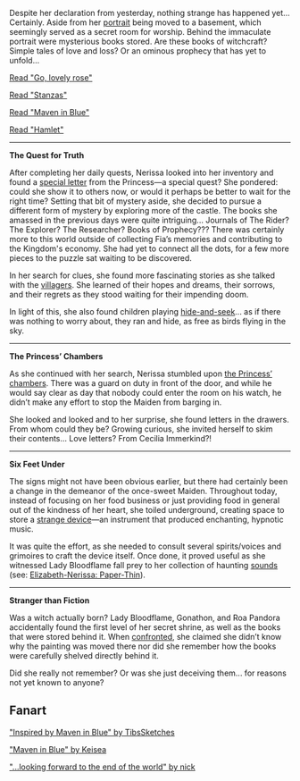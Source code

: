 <!-- title: Nerissa Juliet Ravencroft -->
<!-- status: Alive -->

Despite her declaration from yesterday, nothing strange has happened yet… Certainly. Aside from her [portrait](https://youtu.be/-BFf3e6YJwY?t=344) being moved to a basement, which seemingly served as a secret room for worship. Behind the immaculate portrait were mysterious books stored. Are these books of witchcraft? Simple tales of love and loss? Or an ominous prophecy that has yet to unfold...

[Read "Go, lovely rose"](#text:go-lovely-rose)

[Read "Stanzas"](#text:stanzas)

[Read "Maven in Blue"](#text:maven-in-blue)

[Read "Hamlet"](#text:hamlet)

---

**The Quest for Truth**

After completing her daily quests, Nerissa looked into her inventory and found a [special letter](https://youtu.be/-BFf3e6YJwY?t=996) from the Princess—a special quest? She pondered: could she show it to others now, or would it perhaps be better to wait for the right time? Setting that bit of mystery aside, she decided to pursue a different form of mystery by exploring more of the castle. The books she amassed in the previous days were quite intriguing... Journals of The Rider? The Explorer? The Researcher? Books of Prophecy??? There was certainly more to this world outside of collecting Fia’s memories and contributing to the Kingdom's economy. She had yet to connect all the dots, for a few more pieces to the puzzle sat waiting to be discovered.

In her search for clues, she found more fascinating stories as she talked with the [villagers](https://youtu.be/-BFf3e6YJwY?t=1859). She learned of their hopes and dreams, their sorrows, and their regrets as they stood waiting for their impending doom.

In light of this, she also found children playing [hide-and-seek](https://youtu.be/-BFf3e6YJwY?t=1941)... as if there was nothing to worry about, they ran and hide, as free as birds flying in the sky.

---

**The Princess’ Chambers**

As she continued with her search, Nerissa stumbled upon [the Princess’ chambers](https://youtu.be/-BFf3e6YJwY?t=2162). There was a guard on duty in front of the door, and while he would say clear as day that nobody could enter the room on his watch, he didn’t make any effort to stop the Maiden from barging in.

She looked and looked and to her surprise, she found letters in the drawers. From whom could they be? Growing curious, she invited herself to skim their contents... Love letters? From Cecilia Immerkind?!

---

**Six Feet Under**

The signs might not have been obvious earlier, but there had certainly been a change in the demeanor of the once-sweet Maiden. Throughout today, instead of focusing on her food business or just providing food in general out of the kindness of her heart, she toiled underground, creating space to store a [strange device](https://youtu.be/-BFf3e6YJwY?t=4262)—an instrument that produced enchanting, hypnotic music.

It was quite the effort, as she needed to consult several spirits/voices and grimoires to craft the device itself. Once done, it proved useful as she witnessed Lady Bloodflame fall prey to her collection of haunting [sounds](https://youtu.be/-BFf3e6YJwY?t=12262) (see: [Elizabeth-Nerissa: Paper-Thin](#edge:liz-nerissa)).

---

**Stranger than Fiction**

Was a witch actually born? Lady Bloodflame, Gonathon, and Roa Pandora accidentally found the first level of her secret shrine, as well as the books that were stored behind it. When [confronted](https://youtu.be/-BFf3e6YJwY?t=12240), she claimed she didn’t know why the painting was moved there nor did she remember how the books were carefully shelved directly behind it.

Did she really not remember? Or was she just deceiving them... for reasons not yet known to anyone?

## Fanart

["Inspired by Maven in Blue" by TibsSketches](https://x.com/TibsSketches/status/1921634037858201687)

["Maven in Blue" by Keisea](https://x.com/Keiseeaaa/status/1921199677443035543)

["...looking forward to the end of the world" by nick](https://x.com/criostatic/status/1921106947182322012)
